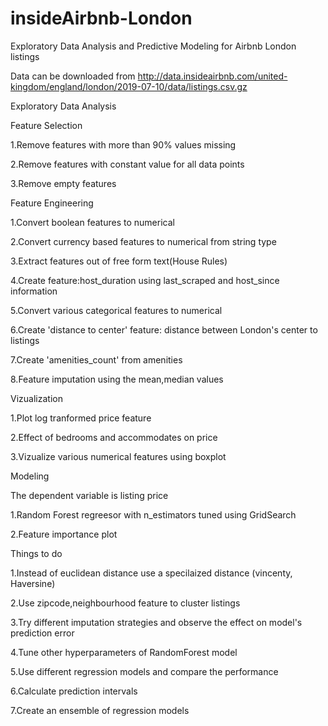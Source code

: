 # insideAirbnb-London
Exploratory Data Analysis and Predictive Modeling for Airbnb London listings

Data can be downloaded from http://data.insideairbnb.com/united-kingdom/england/london/2019-07-10/data/listings.csv.gz

Exploratory Data Analysis

Feature Selection

1.Remove features with more than 90% values missing

2.Remove features with constant value for all data points

3.Remove empty features

Feature Engineering

1.Convert boolean features to numerical

2.Convert currency based features to numerical from string type

3.Extract features out of free form text(House Rules)

4.Create feature:host_duration using last_scraped and host_since information 

5.Convert various categorical features to numerical

6.Create 'distance to center' feature: distance between London's center to listings 

7.Create 'amenities_count' from amenities 

8.Feature imputation using the mean,median values

Vizualization

1.Plot log tranformed price feature

2.Effect of bedrooms and accommodates on price

3.Vizualize various numerical features using boxplot 

Modeling

The dependent variable is listing price

1.Random Forest regreesor with n_estimators tuned using GridSearch 

2.Feature importance plot

Things to do

1.Instead of euclidean distance use a specilaized distance (vincenty, Haversine)

2.Use zipcode,neighbourhood feature to cluster listings

3.Try different imputation strategies and observe the effect on model's prediction error

4.Tune other hyperparameters of RandomForest model

5.Use different regression models and compare the performance

6.Calculate prediction intervals 

7.Create an ensemble of regression models


